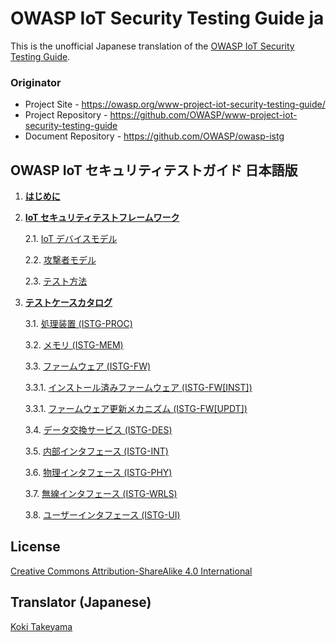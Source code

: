 # OWASP IoT Security Testing Guide ja

This is the unofficial Japanese translation of the [OWASP IoT Security Testing Guide](https://github.com/OWASP/owasp-istg).

### Originator

- Project Site - <https://owasp.org/www-project-iot-security-testing-guide/>
- Project Repository - <https://github.com/OWASP/www-project-iot-security-testing-guide>
- Document Repository - <https://github.com/OWASP/owasp-istg>

## OWASP IoT セキュリティテストガイド 日本語版

1. [**はじめに**](./Document/src/01_introduction/README.md)

2. [**IoT セキュリティテストフレームワーク**](./Document/src/02_framework/README.md)

   2.1. [IoT デバイスモデル](./Document/src/02_framework/device_model.md)

   2.2. [攻撃者モデル](./Document/src/02_framework/attacker_model.md)

   2.3. [テスト方法](./Document/src/02_framework/methodology.md)

3. [**テストケースカタログ**](./Document/src/03_test_cases/README.md)

   3.1. [処理装置 (ISTG-PROC)](./Document/src/03_test_cases/processing_units/README.md)

   3.2. [メモリ (ISTG-MEM)](./Document/src/03_test_cases/memory/README.md)

   3.3. [ファームウェア (ISTG-FW)](./Document/src/03_test_cases/firmware/README.md)

      3.3.1. [インストール済みファームウェア (ISTG-FW[INST])](./Document/src/03_test_cases/firmware/installed_firmware.md)

      3.3.1. [ファームウェア更新メカニズム (ISTG-FW[UPDT])](./Document/src/03_test_cases/firmware/firmware_update_mechanism.md)

   3.4. [データ交換サービス (ISTG-DES)](./Document/src/03_test_cases/data_exchange_services/README.md)

   3.5. [内部インタフェース (ISTG-INT)](./Document/src/03_test_cases/internal_interfaces/README.md)

   3.6. [物理インタフェース (ISTG-PHY)](./Document/src/03_test_cases/physical_interfaces/README.md)

   3.7. [無線インタフェース (ISTG-WRLS)](./Document/src/03_test_cases/wireless_interfaces/README.md)

   3.8. [ユーザーインタフェース (ISTG-UI)](./Document/src/03_test_cases/user_interfaces/README.md)

## License

[Creative Commons Attribution-ShareAlike 4.0 International](https://creativecommons.org/licenses/by-sa/4.0/)

## Translator (Japanese)

[Koki Takeyama](https://github.com/coky-t)
